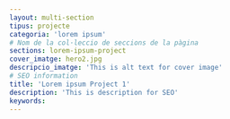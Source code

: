 ```yaml
---
layout: multi-section
tipus: projecte
categoria: 'lorem ipsum'
# Nom de la col·leccio de seccions de la pàgina
sections: lorem-ipsum-project
cover_imatge: hero2.jpg
descripcio_imatge: 'This is alt text for cover image'
# SEO information
title: 'Lorem ipsum Project 1'
description: 'This is description for SEO'
keywords:
---
```


